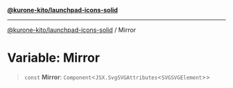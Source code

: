 [**@kurone-kito/launchpad-icons-solid**](../README.md)

***

[@kurone-kito/launchpad-icons-solid](../globals.md) / Mirror

# Variable: Mirror

> `const` **Mirror**: `Component`\<`JSX.SvgSVGAttributes`\<`SVGSVGElement`\>\>
